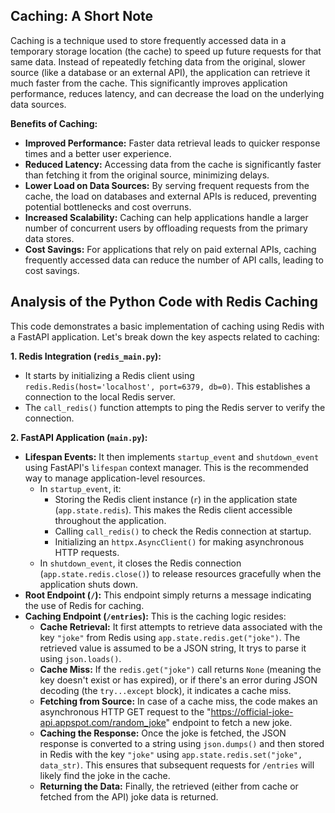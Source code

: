 ## Caching: A Short Note

Caching is a technique used to store frequently accessed data in a temporary storage location (the cache) to speed up future requests for that same data. Instead of repeatedly fetching data from the original, slower source (like a database or an external API), the application can retrieve it much faster from the cache. This significantly improves application performance, reduces latency, and can decrease the load on the underlying data sources.

**Benefits of Caching:**

* **Improved Performance:** Faster data retrieval leads to quicker response times and a better user experience.
* **Reduced Latency:** Accessing data from the cache is significantly faster than fetching it from the original source, minimizing delays.
* **Lower Load on Data Sources:** By serving frequent requests from the cache, the load on databases and external APIs is reduced, preventing potential bottlenecks and cost overruns.
* **Increased Scalability:** Caching can help applications handle a larger number of concurrent users by offloading requests from the primary data stores.
* **Cost Savings:** For applications that rely on paid external APIs, caching frequently accessed data can reduce the number of API calls, leading to cost savings.

## Analysis of the Python Code with Redis Caching

This code demonstrates a basic implementation of caching using Redis with a FastAPI application. Let's break down the key aspects related to caching:

**1. Redis Integration (`redis_main.py`):**

* It starts by initializing a Redis client using `redis.Redis(host='localhost', port=6379, db=0)`. This establishes a connection to the local Redis server.
* The `call_redis()` function attempts to ping the Redis server to verify the connection. 

**2. FastAPI Application (`main.py`):**

* **Lifespan Events:** It then implements `startup_event` and `shutdown_event` using FastAPI's `lifespan` context manager. This is the recommended way to manage application-level resources.
    * In `startup_event`, it:
        * Storing the Redis client instance (`r`) in the application state (`app.state.redis`). This makes the Redis client accessible throughout the application.
        * Calling `call_redis()` to check the Redis connection at startup.
        * Initializing an `httpx.AsyncClient()` for making asynchronous HTTP requests.
    * In `shutdown_event`, it closes the Redis connection (`app.state.redis.close()`) to release resources gracefully when the application shuts down.
* **Root Endpoint (`/`):** This endpoint simply returns a message indicating the use of Redis for caching.
* **Caching Endpoint (`/entries`):** This is the caching logic resides:
    * **Cache Retrieval:** It first attempts to retrieve data associated with the key `"joke"` from Redis using `app.state.redis.get("joke")`. The retrieved value is assumed to be a JSON string, It trys to parse it using `json.loads()`.
    * **Cache Miss:** If the `redis.get("joke")` call returns `None` (meaning the key doesn't exist or has expired), or if there's an error during JSON decoding (the `try...except` block), it indicates a cache miss.
    * **Fetching from Source:** In case of a cache miss, the code makes an asynchronous HTTP GET request to the "https://official-joke-api.appspot.com/random_joke" endpoint to fetch a new joke.
    * **Caching the Response:** Once the joke is fetched, the JSON response is converted to a string using `json.dumps()` and then stored in Redis with the key `"joke"` using `app.state.redis.set("joke", data_str)`. This ensures that subsequent requests for `/entries` will likely find the joke in the cache.
    * **Returning the Data:** Finally, the retrieved (either from cache or fetched from the API) joke data is returned.

